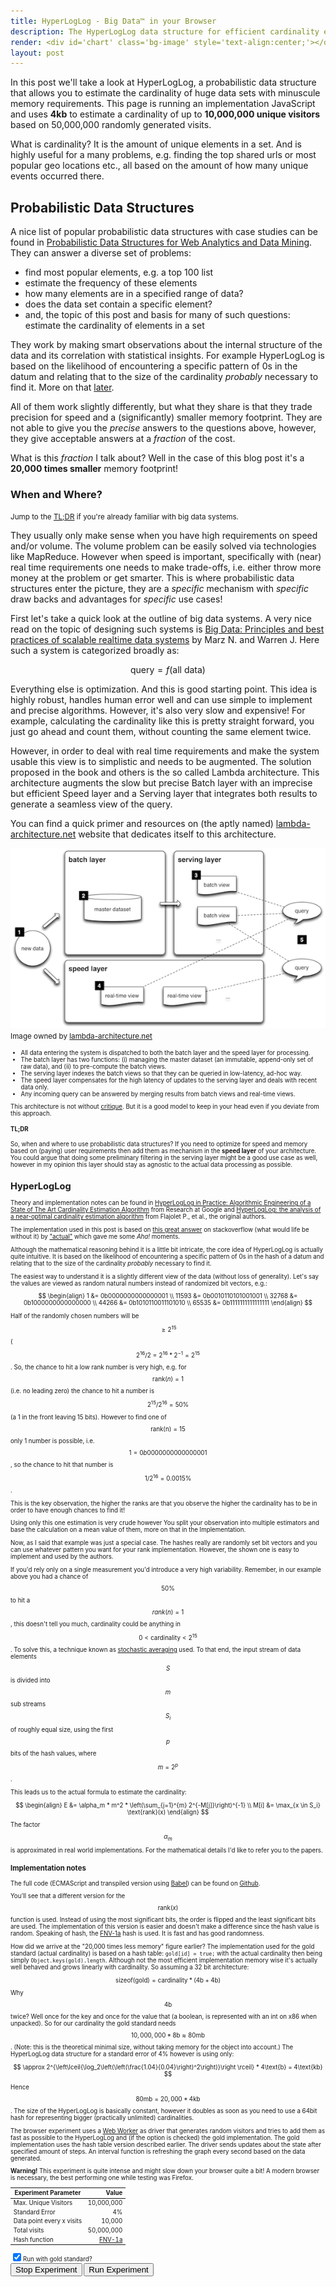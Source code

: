 ```yaml
---
title: HyperLogLog - Big Data™ in your Browser
description: The HyperLogLog data structure for efficient cardinality estimation running in your browser.
render: <div id='chart' class='bg-image' style='text-align:center;'></div>
layout: post
---
```


In this post we'll take a look at HyperLogLog, a probabilistic data structure
that allows you to estimate the cardinality of huge data sets with minuscule
memory requirements. This page is running an implementation JavaScript and uses
**4kb** to estimate a cardinality of up to **10,000,000 unique visitors** based on
50,000,000 randomly generated visits.

What is cardinality? It is the amount of unique elements in a set. And is
highly useful for a many problems, e.g. finding the top shared urls or
most popular geo locations etc., all based on the amount of how many unique
events occurred there.

## Probabilistic Data Structures

A nice list of popular probabilistic data structures with case studies can be
found in [Probabilistic Data Structures for Web Analytics and Data
Mining](https://highlyscalable.wordpress.com/2012/05/01/probabilistic-structures-web-analytics-data-mining/).
They can answer a diverse set of problems:

* find most popular elements, e.g. a top 100 list
* estimate the frequency of these elements
* how many elements are in a specified range of data?
* does the data set contain a specific element?
* and, the topic of this post and basis for many of such questions: estimate the cardinality of elements in a set

They work by making smart observations about the internal structure of the data
and its correlation with statistical insights. For example HyperLogLog is based
on the likelihood of encountering a specific pattern of 0s in the datum and 
relating that to the size of the cardinality *probably* necessary to find it.
More on that [later](#hyperloglog).

All of them work slightly differently, but what they share is that they trade
precision for speed and a (significantly) smaller memory footprint. They are
not able to give you the *precise* answers to the questions above, however,
they give acceptable answers at a *fraction* of the cost.

What is this *fraction* I talk about? Well in the case of this blog post
it's a **20,000 times smaller** memory footprint!


### When and Where?
<small>Jump to the [TL;DR](#tldr) if you're already familiar with big data systems.</small>

They usually only make sense when you have high requirements on speed and/or
volume.  The volume problem can be easily solved via technologies like
MapReduce.  However when speed is important, specifically with (near) real time
requirements one needs to make trade-offs, i.e. either throw more money at the
problem or get smarter.  This is where probabilistic data structures enter the
picture, they are a *specific* mechanism with *specific* draw backs and
advantages for *specific* use cases!

First let's take a quick look at the outline of big data systems. A very nice
read on the topic of designing such systems is [Big Data: Principles and
best practices of scalable realtime data
systems](https://www.manning.com/books/big-data) by Marz N. and Warren J.  Here
such a system is categorized broadly as:

$$ \text{query} = f(\text{all data}) $$

Everything else is optimization. And this is good starting point.
This idea is highly robust, handles human error well and can use
simple to implement and precise algorithms. However, it's also
very slow and expensive! For example, calculating the cardinality
like this is pretty straight forward, you just go ahead and count
them, without counting the same element twice.

However, in order to deal with real time requirements and make the system
usable this view is to simplistic and needs to be augmented.  The solution
proposed in the book and others is the so called Lambda architecture. This
architecture augments the slow but precise Batch layer with an imprecise but
efficient Speed layer and a Serving layer that integrates both results to
generate a seamless view of the query.

You can find a quick primer and resources on (the aptly named)
[lambda-architecture.net](http://lambda-architecture.net) website that
dedicates itself to this architecture.

[<img src="/assets/2016/01/la-overview_small.png"/>](/assets/2016/01/la-overview_small.png)
<small>Image owned by [lambda-architecture.net](http://lambda-architecture.net)<small>

* All data entering the system is dispatched to both the batch layer and the
  speed layer for processing.
* The batch layer has two functions: (i) managing the master dataset (an
  immutable, append-only set of raw data), and (ii) to pre-compute the batch
views.
* The serving layer indexes the batch views so that they can be queried in
  low-latency, ad-hoc way.
* The speed layer compensates for the high latency of updates to the serving
  layer and deals with recent data only.
* Any incoming query can be answered by merging results from batch views and
  real-time views.

This architecture is not without
[critique](http://radar.oreilly.com/2014/07/questioning-the-lambda-architecture.html).
But it is a good model to keep in your head even if you deviate from this
approach.

#### TL;DR
So, when and where to use probabilistic data structures?  If you need to
optimize for speed and memory based on (paying) user requirements then add them
as mechanism in the **speed layer** of your architecture.  You could argue that
doing some preliminary filtering in the serving layer might be a good use case
as well, however in my opinion this layer should stay as agnostic to the actual
data processing as possible.

## HyperLogLog

Theory and implementation notes can be found in [HyperLogLog in Practice:
Algorithmic Engineering of a State of The Art Cardinality Estimation
Algorithm](http://research.google.com/pubs/pub40671.html) from Research at
Google and [HyperLogLog: the analysis of a near-optimal cardinality estimation
algorithm](http://algo.inria.fr/flajolet/Publications/FlFuGaMe07.pdf) from
Flajolet P., et al., the original authors.

The implementation used in this post is based on [this great
answer](http://stackoverflow.com/a/6107232) on stackoverflow (what would life
be without it) by ["actual"](http://stackoverflow.com/users/36174/actual) which
gave me some *Aha!*  moments.

Although the mathematical reasoning behind it is a little bit intricate, the
core idea of HyperLogLog is actually quite intuitive. It is based on the
likelihood of encountering a specific pattern of 0s in the hash of a datum and relating
that to the size of the cardinality *probably* necessary to find it.

The easiest way to understand it is a slightly different view of the data
(without loss of generality). Let's say the values are viewed as random natural
numbers instead of randomized bit vectors, e.g.:

$$
\begin{align}
      1 &= 0b0000000000000001 \\
  11593 &= 0b0010110101001001 \\
  32768 &= 0b1000000000000000 \\
  44266 &= 0b1010110011101010 \\
  65535 &= 0b1111111111111111
\end{align}
$$

Half of the randomly chosen numbers will be $$ \geq 2^{15} $$ ($$ 2^{16} / 2 = 2^{16} * 2^{-1} = 2^{15} $$.
So, the chance to hit a low rank number is very high, e.g. for $$ \text{rank}(n) =
1 $$ (i.e. no leading zero) the chance to hit a number is $$ 2^{15} / 2^{16} =
50\% $$ (a 1 in the front leaving 15 bits). However to find one of $$
\text{rank(n)} = 15 $$ only 1 number is possible, i.e. $$ 1 =
0b0000000000000001 $$, so the chance to hit that number is $$ 1 / 2^{16} =
0.0015\% $$.

This is the key observation, the higher the ranks are that you observe the
higher the cardinality has to be in order to have enough chances to find it!

Using only this one estimation is very crude however You split your observation
into multiple estimators and base the calculation on a mean value of them, more
on that in the Implementation.

Now, as I said that example was just a special case. The hashes really are
randomly set bit vectors and you can use whatever pattern you want for your rank
implementation. However, the shown one is easy to implement and used by the
authors.  

If you'd rely only on a single measurement you'd introduce a very high
variability.  Remember, in our example above you had a chance of $$ 50\% $$ to
hit a $$ rank(n) = 1 $$, this doesn't tell you much, cardinality could be
anything in $$ 0 < \text{cardinality} < 2^{15} $$. To solve this, a technique
known as [stochastic
averaging](http://citeseerx.ist.psu.edu/viewdoc/summary?doi=10.1.1.12.7100)
used. To that end, the input stream of data elements $$ S $$ is divided into $$
m $$ sub streams $$ S_i $$ of roughly equal size, using the first $$ p $$ bits
of the hash values, where $$ m = 2^p $$. 

This leads us to the actual formula to estimate the cardinality:

$$
\begin{align}
  E &= \alpha_m * m^2 * \left(\sum_{j=1}^{m} 2^{-M[j]}\right)^{-1} \\
  M[i] &= \max_{x \in S_i} \text{rank}(x)
\end{align}
$$

The factor $$ \alpha_m $$ is approximated in real world implementations. For the mathematical
details I'd like to refer you to the papers.

### Implementation notes

The full code (ECMAScript and transpiled version using
[Babel](https://babeljs.io)) can be found on
[Github](https://github.com/chjdev/chjdev.github.io/tree/master/assets/2016/01/hll/).

You'll see that a different version for the $$ \text{rank}(x) $$ function is
used.  Instead of using the most significant bits, the order is flipped and the
least significant bits are used. The implementation of this version is easier
and doesn't make a difference since the hash value is random. Speaking of hash,
the [FNV-1a](https://en.wikipedia.org/wiki/Fowler–Noll–Vo_hash_function) hash
is used. It is fast and has good randomness.

How did we arrive at the "20,000 times less memory" figure earlier?
The implementation used for the gold standard (actual cardinality) is based on 
a hash table: ``gold[id] = true;`` with the actual cardinality then being simply
``Object.keys(gold).length``. Although not the most efficient implementation
memory wise it's actually well behaved and grows linearly with cardinality. So
assuming a 32 bit architecture:

$$ \text{sizeof}(\text{gold}) = \text{cardinality} * (4\text{b} + 4\text{b}) $$

Why $$ 4\text{b} $$ twice? Well once for the key and once for the value that
(a boolean, is represented with an int on x86 when unpacked).
So for our cardinality the gold standard needs $$ 10,000,000 * 8\text{b}
\approx 80\text{mb} $$. (Note: this is the theoretical minimal size, without
taking memory for the object into account.)
The HyperLogLog data structure for a standard error of 4% however is using only:

$$
\approx 2^{\left\lceil{\log_2\left(\left(\frac{1.04}{0.04}\right)^2\right)}\right \rceil} * 4\text{b} = 4\text{kb}
$$

Hence $$ 80\text{mb} = 20,000 * 4\text{kb} $$. The size of the HyperLogLog is
basically constant, however it doubles as soon as you need to use a 64bit hash
for representing bigger (practically unlimited) cardinalities.

The browser experiment uses a [Web Worker](https://www.w3.org/TR/workers/) as
driver that generates random visitors and tries to add them as fast as possible
to the HyperLogLog and (if the option is checked) the gold implementation. The
gold implementation uses the hash table version described earlier. The driver
sends updates about the state after specified amount of steps. An interval
function is refreshing the graph every second based on the data generated. 

<link href='/assets/2016/01/hll/hll.css' rel='stylesheet' />
<script src="//d3js.org/d3.v3.min.js"></script>
<script src="/assets/2016/01/hll/hll_chart.js"></script>
<script>
var unique_visitors = 10000000,
    std_error = 0.04,
    debug_step = 10000,
    data = [],
    update = function () {},
    worker = null,
    updater = null;

function graph_reset() {
    update = initGraph(data, document.getElementById('chart').offsetWidth * 0.85, std_error);
}

function start_worker() {
    stop_worker();
    data = [];
    graph_reset();
    updater = window.setInterval(function () { update(data); }, 1000);
    worker = new Worker('/assets/2016/01/hll/hll_worker.js');
    worker.addEventListener('message', function(e) {
        if (e.data[0] == debug_step) { //first
            data.push([0,0,0,e.data[3]/2]);
        }
        data.push(e.data);
    }, false);
    worker.postMessage([std_error, unique_visitors, debug_step, document.getElementById('with_gold').checked]);
}

function stop_worker() {
    if (worker) {
        worker.terminate();
        worker = null;
    }

    if (updater) {
        window.clearInterval(updater);
        updater = null;
    }
}

window.onload = window.onresize = graph_reset;
</script>

<div class="message"><b>Warning!</b> This experiment is quite intense and might
slow down your browser quite a bit! A modern browser is necessary, the
best performing one while testing was Firefox.</div>

| Experiment Parameter      | Value                                                                |
| ------------------------- | --------------------------------------------------------------------:|
| Max. Unique Visitors      | 10,000,000                                                           |
| Standard Error            | 4%                                                                   |
| Data point every x visits | 10,000                                                               |
| Total visits              | 50,000,000                                                           |
| Hash function             | [FNV-1a](https://en.wikipedia.org/wiki/Fowler–Noll–Vo_hash_function) |

<input type="checkbox" id="with_gold" name="with_gold" value="with_gold" checked="true" />Run with gold standard? <br/>
<button name="stop" onclick="stop_worker();">Stop Experiment</button>
<button name="start" onclick="start_worker();">Run Experiment</button>

